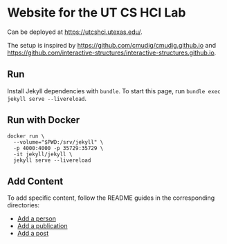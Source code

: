 # Website for the UT CS HCI Lab

Can be deployed at https://utcshci.utexas.edu/.

The setup is inspired by https://github.com/cmudig/cmudig.github.io and https://github.com/interactive-structures/interactive-structures.github.io. 

## Run

Install Jekyll dependencies with `bundle`. To start this page, run `bundle exec jekyll serve --livereload`.

## Run with Docker

```
docker run \
  --volume="$PWD:/srv/jekyll" \
  -p 4000:4000 -p 35729:35729 \
  -it jekyll/jekyll \
  jekyll serve --livereload
```

## Add Content

To add specific content, follow the README guides in the corresponding directories:

* [Add a person](_people)
* [Add a publication](_publications)
* [Add a post](_posts)
